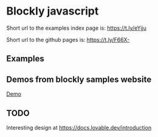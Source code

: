 # Blockly javascript

Short url to the examples index page is: https://t.ly/eYjju

Short url to the github pages is: https://t.ly/F66X-


## Examples

## Demos from blockly samples website

[Demo](/demos/index.html)

## TODO

Interesting design at https://docs.lovable.dev/introduction